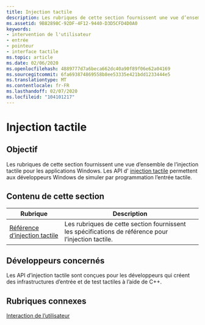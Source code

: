 ```yaml
---
title: Injection tactile
description: Les rubriques de cette section fournissent une vue d’ensemble de l’injection tactile dans Windows 8. L’injection tactile permet aux développeurs Windows de simuler par programmation l’entrée tactile.
ms.assetid: 9B82898C-92DF-4F12-9440-D3D5CFD4D0A0
keywords:
- intervention de l'utilisateur
- entrée
- pointeur
- interface tactile
ms.topic: article
ms.date: 02/06/2020
ms.openlocfilehash: 4889777d7a6beca662dc40a90f89f06e62a04169
ms.sourcegitcommit: 6fa693874869558b8ee53335e421bdd1233444e5
ms.translationtype: MT
ms.contentlocale: fr-FR
ms.lasthandoff: 02/07/2020
ms.locfileid: "104101217"
---
```

# <a name="touch-injection"></a>Injection tactile

## <a name="purpose"></a>Objectif

Les rubriques de cette section fournissent une vue d’ensemble de l’injection tactile pour les applications Windows. Les API d' [injection tactile](/windows/win32/api/_input_touchinjection/) permettent aux développeurs Windows de simuler par programmation l’entrée tactile.

## <a name="in-this-section"></a>Contenu de cette section

| Rubrique | Description |
|---|---|
| [Référence d’injection tactile](touch-injection-reference.md)<br/> | Les rubriques de cette section fournissent les spécifications de référence pour l’injection tactile.<br/> |

## <a name="developer-audience"></a>Développeurs concernés

Les API d’injection tactile sont conçues pour les développeurs qui créent des infrastructures d’entrée et de test tactiles à l’aide de C++.

## <a name="related-topics"></a>Rubriques connexes

[Interaction de l’utilisateur](../user-interaction.md)
